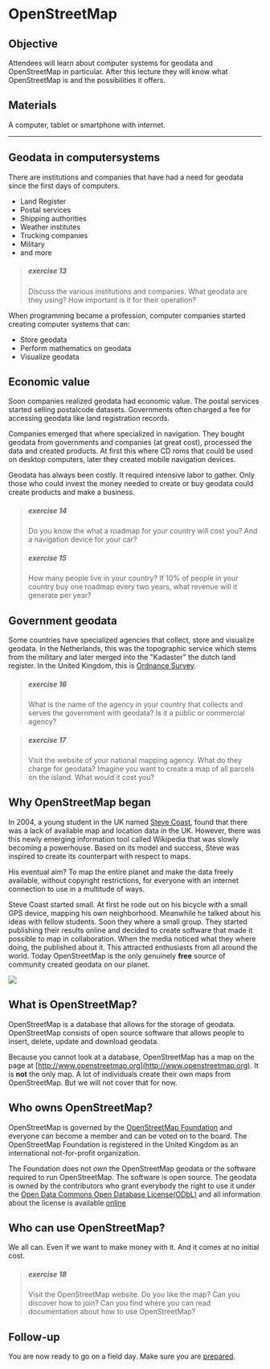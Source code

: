 # OpenStreetMap

## Objective
Attendees will learn about computer systems for geodata and OpenStreetMap in particular. After this lecture they will know what OpenStreetMap is and the possibilities it offers.

## Materials

A computer, tablet or smartphone with internet.

----

## Geodata in computersystems

There are institutions and companies that have had a need for geodata since the first days of computers. 

- Land Register
- Postal services
- Shipping authorities
- Weather institutes
- Trucking companies
- Military
- and more

> ##### exercise 13
> Discuss the various institutions and companies. What geodata are they using? How important is it for their operation?

When programming became a profession, computer companies started creating computer systems that can:
- Store geodata
- Perform mathematics on geodata
- Visualize geodata

## Economic value
Soon companies realized geodata had economic value. The postal services started selling postalcode datasets. Governments often charged a fee for accessing geodata like land registration records. 

Companies emerged that where specialized in navigation. They bought geodata from governments and companies (at great cost), processed the data and created products. At first this where CD roms that could be used on desktop computers, later they created mobile navigation devices.

Geodata has always been costly. It required intensive labor to gather. Only those who could invest the money needed to create or buy geodata could create products and make a business.

> ##### exercise 14
> Do you know the what a roadmap for your country will cost you? And a navigation device for your car?
> ##### exercise 15
> How many people live in your country? If 10% of people in your country buy one roadmap every two years, what revenue will it generate per year?

## Government geodata

Some countries have specialized agencies that collect, store and visualize geodata. In the Netherlands, this was the topographic service which stems from the military and later merged into the "Kadaster" the dutch land register. In the United Kingdom, this is [Ordnance Survey](https://www.ordnancesurvey.co.uk/).

> ##### exercise 16
> What is the name of the agency in your country that collects and serves the government with geodata? Is it a public or commercial agency?

> ##### exercise 17
> Visit the website of your national mapping agency. What do they charge for geodata? Imagine you want to create a map of all parcels on the island. What would it cost you?

## Why OpenStreetMap began

In 2004, a young student in the UK named [Steve Coast](https://en.wikipedia.org/wiki/Steve_Coast), found that there was a lack of available map and location data in the UK. However, there was this newly emerging information tool called Wikipedia that was slowly becoming a powerhouse. Based on its model and success, Steve was inspired to create its counterpart with respect to maps.

His eventual aim? To map the entire planet and make the data freely available, without copyright restrictions, for everyone with an internet connection to use in a multitude of ways.

Steve Coast started small. At first he rode out on his bicycle with a small GPS device, mapping his own neighborhood. Meanwhile he talked about his ideas with fellow students. Soon they where a small group. They started publishing their results online and decided to create software that made it possible to map in collaboration. When the media noticed what they where doing, the published about it. This attracted enthusiasts from all around the world. Today OpenStreetMap is the only genuinely __free__ source of community created geodata on our planet.

![](http://wiki.openstreetmap.org/w/images/9/90/Active_contributors_month.png)
## What is OpenStreetMap?

OpenStreetMap is a database that allows for the storage of geodata. OpenStreetMap consists of open source software that allows people to insert, delete, update and download geodata.

Because you cannot look at a database, OpenStreetMap has a map on the page at [http://www.openstreetmap.org](http://www.openstreetmap.org). It is __not__ the only map. A lot of individuals create their own maps from OpenStreetMap. But we will not cover that for now.

## Who owns OpenStreetMap?
OpenStreetMap is governed by the [OpenStreetMap Foundation](https://wiki.osmfoundation.org/wiki/Main_Page) and everyone can become a member and can be voted on to the board. The OpenStreetMap Foundation is registered in the United Kingdom as an international not-for-profit organization.

The Foundation does not _own_ the OpenStreetMap geodata or the software required to run OpenStreetMap. The software is open source. The geodata is owned by the contributors who grant everybody the right to use it under the [Open Data Commons Open Database License(ODbL)](http://opendatacommons.org/licenses/odbl/) and all information about the license is available [online](http://wiki.osmfoundation.org/wiki/License)

## Who can use OpenStreetMap?

We all can. Even if we want to make money with it. And it comes at no initial cost.

> ##### exercise 18
> Visit the OpenStreetMap website. Do you like the map? Can you discover how to join? Can you find where you can read documentation about how to use OpenStreetMap?

## Follow-up
You are now ready to go on a field day. Make sure you are [prepared](prepare_fieldday.md). 

